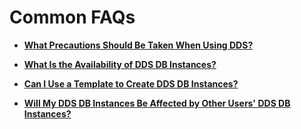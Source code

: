 # Common FAQs<a name="en-us_topic_0045030535"></a>

-   **[What Precautions Should Be Taken When Using DDS?](what-precautions-should-be-taken-when-using-dds.md)**  

-   **[What Is the Availability of DDS DB Instances?](what-is-the-availability-of-dds-db-instances.md)**  

-   **[Can I Use a Template to Create DDS DB Instances?](can-i-use-a-template-to-create-dds-db-instances.md)**  

-   **[Will My DDS DB Instances Be Affected by Other Users' DDS DB Instances?](will-my-dds-db-instances-be-affected-by-other-users-dds-db-instances.md)**  


